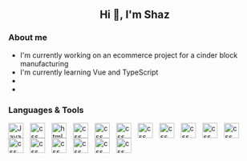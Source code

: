 <h2 align="center"> Hi 👋, I'm Shaz</h2>

<h3>About me</h3>

<ul>
    <li>I'm currently working on an ecommerce project for a cinder block manufacturing</li>
    <li>I'm currently learning Vue and TypeScript</li>
    <li></li>
    <li></li>
</ul>

<h3>Languages & Tools</h3>
<img align="left" alt="JavaScript" width="30px" style="padding-right:10px;" src="https://cdn.jsdelivr.net/gh/devicons/devicon/icons/javascript/javascript-original.svg" />
<img align="left" alt="css" width="30px" style="padding-right:10px;" src="https://cdn.jsdelivr.net/gh/devicons/devicon/icons/typescript/typescript-original.svg" />
<img align="left" alt="html5" width="30px" style="padding-right:10px;" src="https://cdn.jsdelivr.net/gh/devicons/devicon/icons/html5/html5-original.svg" />
<img align="left" alt="css" width="30px" style="padding-right:10px;" src="https://cdn.jsdelivr.net/gh/devicons/devicon/icons/css3/css3-original.svg" />
<img align="left" alt="css" width="30px" style="padding-right:10px;" src="https://cdn.jsdelivr.net/gh/devicons/devicon/icons/sass/sass-original.svg" />
<img align="left" alt="css" width="30px" style="padding-right:10px;" src="https://cdn.jsdelivr.net/gh/devicons/devicon/icons/react/react-original.svg" /> 

<img align="left" alt="css" width="30px" style="padding-right:10px;" src="https://cdn.jsdelivr.net/gh/devicons/devicon/icons/vuejs/vuejs-original.svg" />
                   
<img align="left" alt="css" width="30px" style="padding-right:10px;" src="https://cdn.jsdelivr.net/gh/devicons/devicon/icons/express/express-original.svg" />
          
<img align="left" alt="css" width="30px" style="padding-right:10px;" src="https://cdn.jsdelivr.net/gh/devicons/devicon/icons/nodejs/nodejs-original.svg" />

<img align="left" alt="css" width="30px" style="padding-right:10px;" src="https://cdn.jsdelivr.net/gh/devicons/devicon/icons/npm/npm-original-wordmark.svg" />
          
<img align="left" alt="css" width="30px" style="padding-right:10px;" src="https://cdn.jsdelivr.net/gh/devicons/devicon/icons/mysql/mysql-original.svg" />
          
<img align="left" alt="css" width="30px" style="padding-right:10px;" src="https://cdn.jsdelivr.net/gh/devicons/devicon/icons/git/git-original.svg" />
          
<img align="left" alt="css" width="30px" style="padding-right:10px;" src="https://cdn.jsdelivr.net/gh/devicons/devicon/icons/digitalocean/digitalocean-original.svg" />
          
<img align="left" alt="css" width="30px" style="padding-right:10px;" src="https://cdn.jsdelivr.net/gh/devicons/devicon/icons/heroku/heroku-original.svg" />
          
<img align="left" alt="css" width="30px" style="padding-right:10px;" src="https://cdn.jsdelivr.net/gh/devicons/devicon/icons/figma/figma-original.svg" />
          
<img align="left" alt="css" width="30px" style="padding-right:10px;" src="https://cdn.jsdelivr.net/gh/devicons/devicon/icons/jira/jira-original.svg" />          

<img align="left" alt="css" width="30px" style="padding-right:10px;" src="https://cdn.jsdelivr.net/gh/devicons/devicon/icons/vscode/vscode-original.svg" />
          
          
               
          
<!--
**skherad/skherad** is a ✨ _special_ ✨ repository because its `README.md` (this file) appears on your GitHub profile.

Here are some ideas to get you started:

- 🔭 I’m currently working on ...
- 🌱 I’m currently learning ...
- 👯 I’m looking to collaborate on ...
- 🤔 I’m looking for help with ...
- 💬 Ask me about ...
- 📫 How to reach me: ...
- 😄 Pronouns: ...
- ⚡ Fun fact: ...
-->
